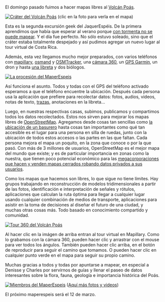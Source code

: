 El domingo pasado fuimos a hacer mapas libres al
[Volcán Poás](https://es.wikipedia.org/wiki/Volc%C3%A1n_Po%C3%A1s).

[![Cráter del Volcán Poás](https://d1cuyjsrcm0gby.cloudfront.net/BHp7eM8RAbbhkLWc6XyR6g/thumb-2048.jpg)](https://www.mapillary.com/map/im/BHp7eM8RAbbhkLWc6XyR6g)
(clic en la foto para verla en el mapa)

Esta es la segunda excursión geek del JaquerEspéis. De la primera aprendimos
que había que esperar al verano porque
[con tormenta no se puede mapear](https://archive.org/download/jaquerespeis-mapas/photo484953803566260.jpg).
Y el día fue perfecto. No sólo estuvo soleado, sino que el cráter estaba
totalmente despejado y así pudimos agregar un nuevo lugar al tour virtual de
Costa Rica.

Además, esta vez llegamos mucho mejor preparados, con varios teléfonos con
[mapillary](https://www.mapillary.com/), [osmand](http://osmand.net/) y
[OSMTracker](http://wiki.openstreetmap.org/wiki/OSMTracker_(Android)), una
[cámara 360](https://theta360.com/en/), un
[GPS Garmin](https://buy.garmin.com/en-US/US/p/140022), un dron y hasta
[una libreta](https://twitter.com/elotrojames) y dos biólogos.

[![La procesión del MaperEspeis](https://archive.org/download/maperespeis-poas/image20170226_104505408.jpg)](https://archive.org/download/maperespeis-poas/image20170226_104505408.jpg)

Así funciona el asunto. Todos y todas con el GPS del teléfono activado
esperamos a que el teléfono encuentre la ubicación. Después cada persona usa la
aplicación que prefiere para recolectar datos: fotos, audios, videos, notas de
texto, [trazas](https://es.wikipedia.org/wiki/GPX), anotaciones en la libreta...

Luego, en nuestras respectivas casas, subimos, publicamos y compartimos todos
los datos recolectados. Estos nos sirven para mejorar los mapas libres de
[OpenStreetMap](https://es.wikipedia.org/wiki/OpenStreetMap). Agregamos desde
cosas tan sencillas como
[la ubicación de un basurero](https://archive.org/download/maperespeis-poas/20170226_105554.jpg)
hasta cosas tan importantes como qué tan accesible es el lugar para una persona
en silla de ruedas, junto con la ubicación de todos estos accesos o las partes
en las que faltan. Cada persona mejora el mapa un poquito, en la zona que
conoce o por la que pasó. Con más de 3 millones de usuarios, OpenStreetMap es
el mejor mapa del mundo que existe; y es de particular importancia en zonas
como la nuestra, que tienen poco potencial económico para las
[megacorporaciones que hacen y venden mapas cerrados robando datos privados a sus usuarios](https://en.wikipedia.org/wiki/Don't_be_evil#The_End_of_.22Don.27t_Be_Evil.22).

Como los mapas que hacemos son libres, lo que sigue no tiene límites. Hay
grupos trabajando en reconstrucción de modelos tridimensionales a partir de las
fotos, identificación e interpretación de señales y rótulos, aplicaciones que
calculan la ruta óptima para llegar a cualquier lugar usando cualquier
combinación de medios de transporte, aplicaciones para asistir en la toma de
decisiones al diseñar el futuro de una ciudad, y muchas otras cosas más. Todo
basado en conocimiento compartido y comunidad.

[![Tour 360 del Volcán Poás](https://d1cuyjsrcm0gby.cloudfront.net/dYPJnZINW7nHTEgJ7g9OEA/thumb-2048.jpg)](https://www.mapillary.com/map/im/dYPJnZINW7nHTEgJ7g9OEA)

Al hacer clic en la imágen de arriba entran al tour virtual en Mapillary. Como
lo grabamos con la cámara 360, pueden hacer clic y arrastrar con el mouse para
ver todos los ángulos. También pueden hacer clic arriba, en el botón de
reproducir para seguir el camino que tomamos. O pueden hacer clic en cualquier
punto verde en el mapa para seguir su propio camino.

Muchas gracias a todos y todas por apuntarse a mapear, en especial a Denisse y
Charles por servirnos de guías y llenar el paseo de datos interesantes sobre la
flora, fauna, geología e importancia histórica del Poás.

[![Miembros del MaperEspeis](https://archive.org/download/maperespeis-poas/20170226_110006.jpg)](https://archive.org/download/maperespeis-poas/20170226_110006.jpg)
([Aquí más fotos y videos](https://archive.org/details/maperespeis-poas))

El próximo maperespeis será el 12 de marzo.
